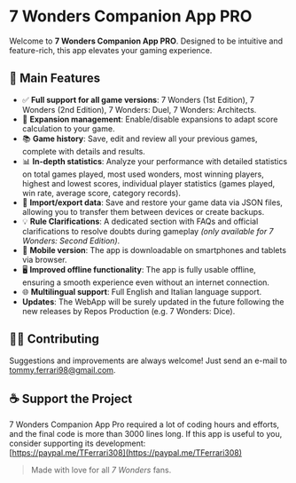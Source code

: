 # 7 Wonders Companion App PRO

Welcome to **7 Wonders Companion App PRO**. Designed to be intuitive and feature-rich, this app elevates your gaming experience.

## 🧩 Main Features

- ✅ **Full support for all game versions**: 7 Wonders (1st Edition), 7 Wonders (2nd Edition), 7 Wonders: Duel, 7 Wonders: Architects.
- 🧮 **Expansion management**: Enable/disable expansions to adapt score calculation to your game.
- 📚 **Game history**: Save, edit and review all your previous games, complete with details and results.
- 📊 **In-depth statistics**: Analyze your performance with detailed statistics on total games played, most used wonders, most winning players, highest and lowest scores, individual player statistics (games played, win rate, average score, category records).
- 📁 **Import/export data**: Save and restore your game data via JSON files, allowing you to transfer them between devices or create backups.
- 💡 **Rule Clarifications**: A dedicated section with FAQs and official clarifications to resolve doubts during gameplay *(only available for 7 Wonders: Second Edition)*.
- 📱 **Mobile version**: The app is downloadable on smartphones and tablets via browser.
- 🖥️ **Improved offline functionality**: The app is fully usable offline, ensuring a smooth experience even without an internet connection.
- 🌐 **Multilingual support**: Full English and Italian language support.
- **Updates**: The WebApp will be surely updated in the future following the new releases by Repos Production (e.g. 7 Wonders: Dice).

## 🧑‍💻 Contributing

Suggestions and improvements are always welcome! Just send an e-mail to tommy.ferrari98@gmail.com.

## ☕ Support the Project

7 Wonders Companion App Pro required a lot of coding hours and efforts, and the final code is more than 3000 lines long. If this app is useful to you, consider supporting its development:  
[https://paypal.me/TFerrari308](https://paypal.me/TFerrari308)


> Made with love for all *7 Wonders* fans.
